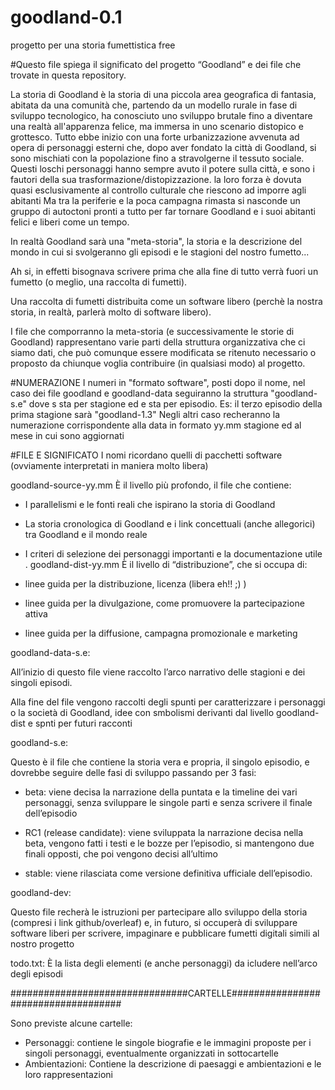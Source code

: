# goodland-0.1
progetto per una storia fumettistica free

#Questo file spiega il significato del progetto “Goodland” e dei file che trovate in questa repository.

La storia di Goodland è la storia di una piccola area geografica di fantasia, abitata da una comunità che, partendo da un modello rurale in fase di sviluppo tecnologico, ha conosciuto uno sviluppo brutale fino a diventare una realtà all'apparenza felice, ma immersa in uno scenario distopico e grottesco. 
Tutto ebbe inizio con una forte urbanizzazione avvenuta ad opera di personaggi esterni che, dopo aver fondato la città di Goodland, si sono mischiati con la popolazione fino a stravolgerne il tessuto sociale. Questi loschi personaggi hanno sempre avuto il potere sulla città, e sono i fautori della sua trasformazione/distopizzazione.
la loro forza è dovuta quasi esclusivamente al controllo culturale che riescono ad imporre agli abitanti
Ma tra la periferie e la poca campagna rimasta si nasconde un gruppo di autoctoni pronti a tutto per far tornare Goodland e i suoi abitanti felici e liberi come un tempo.

In realtà Goodland sarà una "meta-storia", la storia e la descrizione del mondo in cui si svolgeranno gli episodi e le stagioni del nostro fumetto...

Ah si, in effetti bisognava scrivere prima che  alla fine di tutto verrà fuori un fumetto (o meglio, una raccolta di fumetti). 

Una raccolta di fumetti distribuita come un software libero (perchè la nostra storia, in realtà, parlerà molto di software libero).

I file che comporranno la meta-storia (e successivamente le storie di Goodland) rappresentano varie parti della struttura organizzativa che ci siamo dati, che può comunque essere modificata se ritenuto necessario o proposto da chiunque voglia contribuire (in qualsiasi modo) al progetto.

#NUMERAZIONE
I numeri in "formato software", posti dopo il nome, nel caso dei file goodland e goodland-data seguiranno la struttura "goodland-s.e" dove s sta per stagione ed e sta per episodio.
Es: il terzo episodio della prima stagione sarà "goodland-1.3" 
Negli altri caso recheranno la numerazione corrispondente alla data in formato yy.mm stagione ed al mese in cui sono aggiornati

#FILE E SIGNIFICATO
I nomi ricordano quelli di pacchetti software (ovviamente interpretati in maniera molto libera) 

goodland-source-yy.mm 
È il livello più profondo, il file che contiene:
  
  - I parallelismi e le fonti reali che ispirano la storia di Goodland
  - La storia cronologica di Goodland e i link concettuali (anche allegorici) tra Goodland e il mondo reale
  - I criteri di selezione dei personaggi importanti e la documentazione utile
.
goodland-dist-yy.mm 
È il livello di “distribuzione”,  che si occupa di:

  - linee guida per la distribuzione, licenza (libera eh!! ;) )
  - linee guida per la divulgazione, come promuovere la partecipazione attiva
  - linee guida per la diffusione, campagna promozionale e marketing

goodland-data-s.e:  

All’inizio di questo file viene raccolto l’arco narrativo delle stagioni e dei singoli episodi. 

Alla fine del file vengono raccolti degli spunti per caratterizzare i personaggi o la società di Goodland, idee con smbolismi derivanti dal livello goodland-dist e spnti per futuri racconti

goodland-s.e: 

Questo è il file che contiene la storia vera e propria, il singolo episodio, e dovrebbe seguire delle fasi di sviluppo passando per 3 fasi:

- beta: viene decisa la narrazione della puntata e la timeline dei vari personaggi, senza sviluppare le singole parti e senza scrivere il finale dell’episodio

- RC1 (release candidate): viene sviluppata la narrazione decisa nella beta, vengono fatti i testi e le bozze per l’episodio, si mantengono due finali opposti, che poi vengono decisi all’ultimo

- stable: viene rilasciata come versione definitiva ufficiale dell’episodio.


goodland-dev: 

Questo file recherà le istruzioni per partecipare allo sviluppo della storia (compresi i link github/overleaf) e, in futuro, si occuperà di sviluppare software liberi per scrivere, impaginare e pubblicare fumetti digitali simili al nostro progetto

todo.txt: È la lista degli elementi (e anche personaggi) da icludere nell’arco degli episodi



################################CARTELLE####################################

Sono previste alcune cartelle:
- Personaggi: contiene le singole biografie e le immagini proposte per i singoli personaggi, eventualmente organizzati in sottocartelle
- Ambientazioni: Contiene la descrizione di paesaggi e ambientazioni e le loro rappresentazioni
